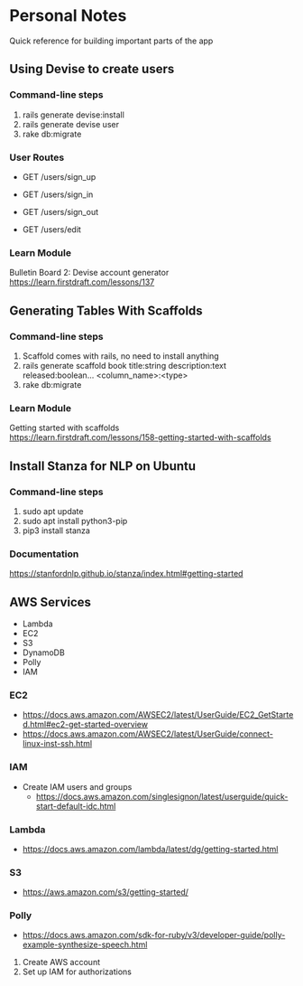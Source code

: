 # Personal Notes
Quick reference for building important parts of the app

## Using Devise to create users

### Command-line steps
1) rails generate devise:install
2) rails generate devise user
3) rake db:migrate

### User Routes
* GET /users/sign_up

* GET /users/sign_in

* GET /users/sign_out

* GET /users/edit

### Learn Module
Bulletin Board 2: Devise account generator <br>
https://learn.firstdraft.com/lessons/137

## Generating Tables With Scaffolds

### Command-line steps

1) Scaffold comes with rails, no need to install anything
2) rails generate scaffold book title:string description:text released:boolean... \<column_name\>:\<type\>
3) rake db:migrate

### Learn Module
Getting started with scaffolds <br>
https://learn.firstdraft.com/lessons/158-getting-started-with-scaffolds


## Install Stanza for NLP on Ubuntu

### Command-line steps
1) sudo apt update
1) sudo apt install python3-pip
3) pip3 install stanza

### Documentation
https://stanfordnlp.github.io/stanza/index.html#getting-started

## AWS Services

* Lambda
* EC2
* S3
* DynamoDB
* Polly
* IAM

### EC2
* https://docs.aws.amazon.com/AWSEC2/latest/UserGuide/EC2_GetStarted.html#ec2-get-started-overview
* https://docs.aws.amazon.com/AWSEC2/latest/UserGuide/connect-linux-inst-ssh.html

### IAM
* Create IAM users and groups
  - https://docs.aws.amazon.com/singlesignon/latest/userguide/quick-start-default-idc.html

### Lambda
* https://docs.aws.amazon.com/lambda/latest/dg/getting-started.html

### S3
* https://aws.amazon.com/s3/getting-started/

### Polly
* https://docs.aws.amazon.com/sdk-for-ruby/v3/developer-guide/polly-example-synthesize-speech.html

1) Create AWS account
2) Set up IAM for authorizations
